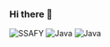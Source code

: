 ### Hi there 👋

<!-- 뱃지
![텍스트](https://img.shields.io/badge/뱃지레이블-배경색?style=뱃지모양&logo=로고&logoColor=로고색상)
-->
![SSAFY](https://img.shields.io/badge/Samsung-0FAAFF.svg?&style=for-the-badge&logo=Samsung&logoColor=white)
![Java](https://img.shields.io/badge/Java-007396.svg?&style=for-the-badge&logo=Java&logoColor=white)
![Java](https://img.shields.io/badge/Java-007396.svg?&style=for-the-badge&logo=Java&logoColor=white)
<!--
**Kimzegal/Kimzegal** is a ✨ _special_ ✨ repository because its `README.md` (this file) appears on your GitHub profile.

Here are some ideas to get you started:

- 🔭 I’m currently working on ...
- 🌱 I’m currently learning ...
- 👯 I’m looking to collaborate on ...
- 🤔 I’m looking for help with ...
- 💬 Ask me about ...
- 📫 How to reach me: ...
- 😄 Pronouns: ...
- ⚡ Fun fact: ...
-->
